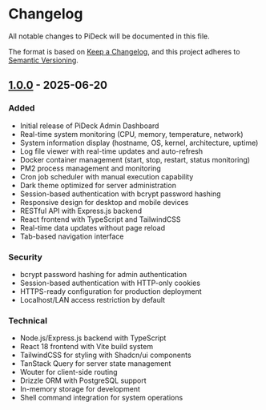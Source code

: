 # Changelog

All notable changes to PiDeck will be documented in this file.

The format is based on [Keep a Changelog](https://keepachangelog.com/en/1.0.0/),
and this project adheres to [Semantic Versioning](https://semver.org/spec/v2.0.0.html).

## [1.0.0] - 2025-06-20

### Added
- Initial release of PiDeck Admin Dashboard
- Real-time system monitoring (CPU, memory, temperature, network)
- System information display (hostname, OS, kernel, architecture, uptime)
- Log file viewer with real-time updates and auto-refresh
- Docker container management (start, stop, restart, status monitoring)
- PM2 process management and monitoring
- Cron job scheduler with manual execution capability
- Dark theme optimized for server administration
- Session-based authentication with bcrypt password hashing
- Responsive design for desktop and mobile devices
- RESTful API with Express.js backend
- React frontend with TypeScript and TailwindCSS
- Real-time data updates without page reload
- Tab-based navigation interface

### Security
- bcrypt password hashing for admin authentication
- Session-based authentication with HTTP-only cookies
- HTTPS-ready configuration for production deployment
- Localhost/LAN access restriction by default

### Technical
- Node.js/Express.js backend with TypeScript
- React 18 frontend with Vite build system
- TailwindCSS for styling with Shadcn/ui components
- TanStack Query for server state management
- Wouter for client-side routing
- Drizzle ORM with PostgreSQL support
- In-memory storage for development
- Shell command integration for system operations

[1.0.0]: https://github.com/hexawulf/PiDeck/releases/tag/v1.0.0